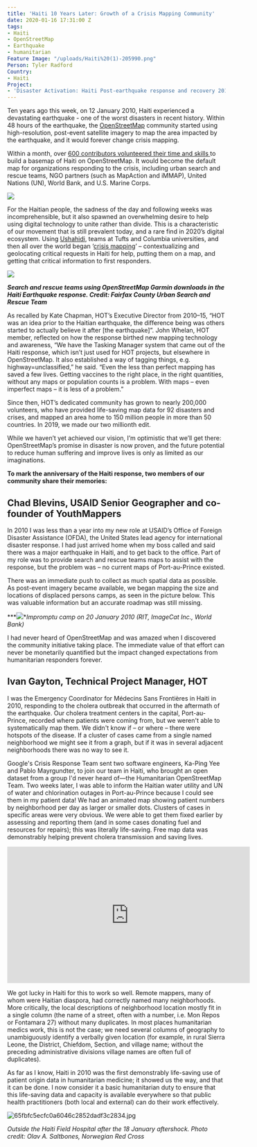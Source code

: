 ```yaml
---
title: 'Haiti 10 Years Later: Growth of a Crisis Mapping Community'
date: 2020-01-16 17:31:00 Z
tags:
- Haiti
- OpenStreetMap
- Earthquake
- humanitarian
Feature Image: "/uploads/Haiti%20(1)-205990.png"
Person: Tyler Radford
Country:
- Haiti
Project:
- 'Disaster Activation: Haiti Post-earthquake response and recovery 2010-11'
---
```


Ten years ago this week, on 12 January 2010, Haiti experienced a devastating earthquake - one of the worst disasters in recent history. Within 48 hours of the earthquake, the [OpenStreetMap](https://www.openstreetmap.org/) community started using high-resolution, post-event satellite imagery to map the area impacted by the earthquake, and it would forever change crisis mapping.

Within a month, over [600 contributors volunteered their time and skills ](https://www.hotosm.org/projects/haiti_)to build a basemap of Haiti on OpenStreetMap. It would become the default map for organizations responding to the crisis, including urban search and rescue teams, NGO partners (such as MapAction and iMMAP), United Nations (UN), World Bank, and U.S. Marine Corps.

**![](https://lh5.googleusercontent.com/RnxzG2LjC2IvEzsNkoVrUs3LCKR2vQYk3bNncL9mnVmPCA69fb0nncSEMR8wz44YYNFXKiQFd1wS4w4qBJjtryhXACXIWqfqzixx4DzWoyIzcDkaiAOnKRKZ4JIGEj8_8F_cxwSR)**

For the Haitian people, the sadness of the day and following weeks was incomprehensible, but it also spawned an overwhelming desire to help using digital technology to unite rather than divide. This is a characteristic of our movement that is still prevalent today, and a rare find in 2020’s digital ecosystem. Using [Ushahidi](https://www.ushahidi.com/), teams at Tufts and Columbia universities, and then all over the world began ‘[crisis mapping](https://blog.nationalgeographic.org/2012/07/02/how-crisis-mapping-saved-lives-in-haiti/)’ – contextualizing and geolocating critical requests in Haiti for help, putting them on a map, and getting that critical information to first responders.

**![](https://lh6.googleusercontent.com/Q_amLMGeE9-bSZwsGkZLeHh5hnFy1H7nPMMf0e9LqXGuccK0zT3qpBbFFe6DqM7MPOJrLdPU8nz-4JpBk6MKtMh4IafgRRx1gIU1eYNHbqZLIh9WGgCmIvQnlKNx4uxkEGmyjTGY)**

***Search and rescue teams using OpenStreetMap Garmin downloads in the Haiti Earthquake response. Credit: Fairfax County Urban Search and Rescue Team***

As recalled by Kate Chapman, HOT’s Executive Director from 2010–15, “HOT was an idea prior to the Haitian earthquake, the difference being was others started to actually believe it after \[the earthquake\]”. John Whelan, HOT member, reflected on how the response birthed new mapping technology and awareness, “We have the Tasking Manager system that came out of the Haiti response, which isn’t just used for HOT projects, but elsewhere in OpenStreetMap. It also established a way of tagging things, e.g. highway=unclassified,” he said. “Even the less than perfect mapping has saved a few lives. Getting vaccines to the right place, in the right quantities, without any maps or population counts is a problem. With maps – even imperfect maps – it is less of a problem.”

Since then, HOT’s dedicated community has grown to nearly 200,000 volunteers, who have provided life-saving map data for 92 disasters and crises, and mapped an area home to 150 million people in more than 50 countries. In 2019, we made our two millionth edit.

While we haven’t yet achieved our vision, I’m optimistic that we’ll get there: OpenStreetMap’s promise in disaster is now proven, and the future potential to reduce human suffering and improve lives is only as limited as our imaginations.

**To mark the anniversary of the Haiti response, two members of our community share their memories:**

## Chad Blevins, USAID Senior Geographer and co-founder of YouthMappers

In 2010 I was less than a year into my new role at USAID’s Office of Foreign Disaster Assistance (OFDA), the United States lead agency for international disaster response.  I had just arrived home when my boss called and said there was a major earthquake in Haiti, and to get back to the office. Part of my role was to provide search and rescue teams maps to assist with the response, but the problem was – no current maps of Port-au-Prince existed.

There was an immediate push to collect as much spatial data as possible. As post-event imagery became available, we began mapping the size and locations of displaced persons camps, as seen in the picture below. This was valuable information but an accurate roadmap was still missing.

\*\*\*![](https://lh4.googleusercontent.com/4-1YxYZnUSNWfPRRajFNNtkyfg_5m6kmfo_MT-QNQfirhdeTSv80XtQNuXQ2T3PAMom1Uu0asOVqNBRwK3pi05zZMcta9UKq820Z3GIvWu5eTGogL8WcfLHobQvf7x0lE1Es7W5H)\**Impromptu camp on 20 January 2010 (RIT, ImageCat Inc., World Bank)*

I had never heard of OpenStreetMap and was amazed when I discovered the community initiative taking place. The immediate value of that effort can never be monetarily quantified but the impact changed expectations from humanitarian responders forever.

## Ivan Gayton, Technical Project Manager, HOT

I was the Emergency Coordinator for Médecins Sans Frontières in Haiti in 2010, responding to the cholera outbreak that occurred in the aftermath of the earthquake. Our cholera treatment centers in the capital, Port-au-Prince, recorded where patients were coming from, but we weren't able to systematically map them. We didn't know if  – or where – there were hotspots of the disease. If a cluster of cases came from a single named neighborhood we might see it from a graph, but if it was in several adjacent neighborhoods there was no way to see it.

Google's Crisis Response Team sent two software engineers, Ka-Ping Yee and Pablo Mayrgundter, to join our team in Haiti, who brought an open dataset from a group I'd never heard of—the Humanitarian OpenStreetMap Team. Two weeks later, I was able to inform the Haitian water utility and UN of water and chlorination outages in Port-au-Prince because I could see them in my patient data! We had an animated map showing patient numbers by neighborhood per day as larger or smaller dots. Clusters of cases in specific areas were very obvious. We were able to get them fixed earlier by assessing and reporting them (and in some cases donating fuel and resources for repairs); this was literally life-saving. Free map data was demonstrably helping prevent cholera transmission and saving lives.

<iframe width="560" height="315" src="https://www.youtube.com/embed/BwMM_vsA3aY" frameborder="0" allow="accelerometer; autoplay; encrypted-media; gyroscope; picture-in-picture" allowfullscreen></iframe>

We got lucky in Haiti for this to work so well. Remote mappers, many of whom were Haitian diaspora, had correctly named many neighborhoods. More critically, the local descriptions of neighborhood location mostly fit in a single column (the name of a street, often with a number, i.e. Mon Repos or Fontamara 27) without many duplicates. In most places humanitarian medics work, this is not the case; we need several columns of geography to unambiguously identify a verbally given location (for example, in rural Sierra Leone, the District, Chiefdom, Section, and village name; without the preceding administrative divisions village names are often full of duplicates).

As far as I know, Haiti in 2010 was the first demonstrably life-saving use of patient origin data in humanitarian medicine; it showed us the way, and that it can be done. I now consider it a basic humanitarian duty to ensure that this life-saving data and capacity is available everywhere so that public health practitioners (both local and external) can do their work effectively.

![65fbfc5ecfc0a6046c2852dadf3c2834.jpg](/uploads/65fbfc5ecfc0a6046c2852dadf3c2834.jpg)

*Outside the Haiti Field Hospital after the 18 January aftershock. Photo credit: Olav A. Saltbones, Norwegian Red Cross*